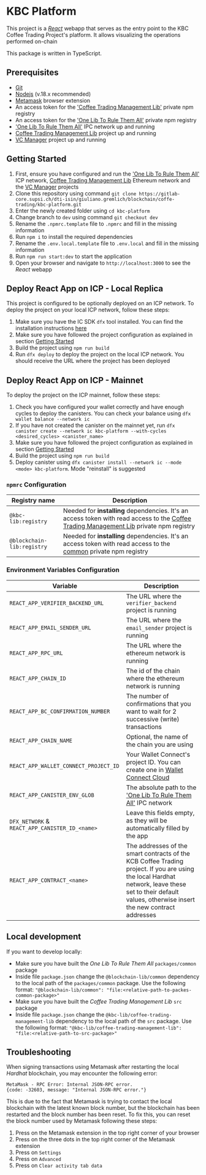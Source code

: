 # KBC Platform

This project is a [_React_](https://reactjs.org/) webapp that serves as the entry point to the KBC Coffee Trading Project's platform. It allows visualizing the operations performed on-chain

This package is written in TypeScript.

## Prerequisites

-   [Git](https://git-scm.com/)
-   [Nodejs](https://nodejs.org/en) (v.18.x recommended)
-   [Metamask](https://metamask.io/) browser extension
-   An access token for the ['Coffee Trading Management Lib'](https://gitlab-core.supsi.ch/dti-isin/giuliano.gremlich/blockchain/one-lib-to-rule-them-all/coffee-trading-management-lib) private npm registry
-   An access token for the ['One Lib To Rule Them All'](https://gitlab-core.supsi.ch/dti-isin/giuliano.gremlich/blockchain/one_lib_to_rule_them_all) private npm registry
-   ['One Lib To Rule Them All'](https://gitlab-core.supsi.ch/dti-isin/giuliano.gremlich/blockchain/one_lib_to_rule_them_all) IPC network up and running
-   [Coffee Trading Management Lib](https://gitlab-core.supsi.ch/dti-isin/giuliano.gremlich/blockchain/one-lib-to-rule-them-all/coffee-trading-management-lib) project up and running
-   [VC Manager](https://gitlab-core.supsi.ch/dti-isin/giuliano.gremlich/blockchain/coffe-trading/vc-manager) project up and running

## Getting Started

1. First, ensure you have configured and run the ['One Lib To Rule Them All'](https://gitlab-core.supsi.ch/dti-isin/giuliano.gremlich/blockchain/one_lib_to_rule_them_all) ICP network, [Coffee Trading Management Lib](https://gitlab-core.supsi.ch/dti-isin/giuliano.gremlich/blockchain/one-lib-to-rule-them-all/coffee-trading-management-lib) Ethereum network and the [VC Manager](https://gitlab-core.supsi.ch/dti-isin/giuliano.gremlich/blockchain/coffe-trading/vc-manager) projects
2. Clone this repository using command `git clone https://gitlab-core.supsi.ch/dti-isin/giuliano.gremlich/blockchain/coffe-trading/kbc-platform.git`
3. Enter the newly created folder using `cd kbc-platform`
4. Change branch to `dev` using command `git checkout dev`
5. Rename the `.npmrc.template` file to `.npmrc` and fill in the missing information
6. Run `npm i` to install the required dependencies
7. Rename the `.env.local.template` file to `.env.local` and fill in the missing information
8. Run `npm run start:dev` to start the application
9. Open your browser and navigate to `http://localhost:3000` to see the _React_ webapp

## Deploy React App on ICP - Local Replica

This project is configured to be optionally deployed on an ICP network. To deploy the project on your local ICP network, follow these steps:

1. Make sure you have the IC SDK `dfx` tool installed. You can find the installation instructions [here](https://internetcomputer.org/docs/current/developer-docs/getting-started/install/)
2. Make sure you have followed the project configuration as explained in section [Getting Started](#getting-started)
3. Build the project using `npm run build`
4. Run `dfx deploy` to deploy the project on the local ICP network. You should receive the URL where the project has been deployed

## Deploy React App on ICP - Mainnet

To deploy the project on the ICP mainnet, follow these steps:

1. Check you have configured your wallet correctly and have enough cycles to deploy the canisters. You can check your balance using `dfx wallet balance --network ic`
2. If you have not created the canister on the mainnet yet, run `dfx canister create --network ic kbc-platform --with-cycles <desired_cycles> <canister_name>`
3. Make sure you have followed the project configuration as explained in section [Getting Started](#getting-started)
4. Build the project using `npm run build`
5. Deploy canister using `dfx canister install --network ic --mode <mode> kbc-platform`. Mode "reinstall" is suggested

### `npmrc` Configuration

| Registry name              | Description                                                                                                                                                                                                                                                          |
|----------------------------|----------------------------------------------------------------------------------------------------------------------------------------------------------------------------------------------------------------------------------------------------------------------|
| `@kbc-lib:registry`        | Needed for **installing** dependencies. It's an access token with read access to the [Coffee Trading Management Lib](https://gitlab-core.supsi.ch/dti-isin/giuliano.gremlich/blockchain/one-lib-to-rule-them-all/coffee-trading-management-lib) private npm registry |
| `@blockchain-lib:registry` | Needed for **installing** dependencies. It's an access token with read access to the [common](https://gitlab-core.supsi.ch/dti-isin/giuliano.gremlich/blockchain/one_lib_to_rule_them_all) private npm registry                                                      |

### Environment Variables Configuration

| Variable                                       | Description                                                                                                                                                                                              |
|------------------------------------------------|----------------------------------------------------------------------------------------------------------------------------------------------------------------------------------------------------------|
| `REACT_APP_VERIFIER_BACKEND_URL`               | The URL where the `verifier_backend` project is running                                                                                                                                                  |
| `REACT_APP_EMAIL_SENDER_URL`                   | The URL where the `email_sender` project is running                                                                                                                                                      |
| `REACT_APP_RPC_URL`                            | The URL where the ethereum network is running                                                                                                                                                            |
| `REACT_APP_CHAIN_ID`                           | The id of the chain where the ethereum network is running                                                                                                                                                |
| `REACT_APP_BC_CONFIRMATION_NUMBER`             | The number of confirmations that you want to wait for 2 successive (write) transactions                                                                                                                  |
| `REACT_APP_CHAIN_NAME`                         | Optional, the name of the chain you are using                                                                                                                                                            |
| `REACT_APP_WALLET_CONNECT_PROJECT_ID`          | Your Wallet Connect's project ID. You can create one in [Wallet Connect Cloud](https://cloud.walletconnect.com/app)                                                                                      |
| `REACT_APP_CANISTER_ENV_GLOB`                  | The absolute path to the ['One Lib To Rule Them All'](https://gitlab-core.supsi.ch/dti-isin/giuliano.gremlich/blockchain/one_lib_to_rule_them_all) IPC network                                           |
| `DFX_NETWORK` & `REACT_APP_CANISTER_ID_<name>` | Leave this fields empty, as they will be automatically filled by the app                                                                                                                                 |
| `REACT_APP_CONTRACT_<name>`                    | The addresses of the smart contracts of the KCB Coffee Trading project. If you are using the local Hardhat network, leave these set to their default values, otherwise insert the new contract addresses |

## Local development

If you want to develop locally:

-   Make sure you have built the _One Lib To Rule Them All_ `packages/common` package
-   Inside file `package.json` change the `@blockchain-lib/common` dependency to the local path of the `packages/common` package. Use the following format: `"@blockchain-lib/common": "file:<relative-path-to-packes-common-package>"`
-   Make sure you have built the _Coffee Trading Management Lib_ `src` package
-   Inside file `package.json` change the `@kbc-lib/coffee-trading-management-lib` dependency to the local path of the `src` package. Use the following format: `"@kbc-lib/coffee-trading-management-lib": "file:<relative-path-to-src-package>"`

## Troubleshooting

When signing transactions using Metamask after restarting the local _Hardhat_ blockchain, you may encounter the following error:

```
MetaMask - RPC Error: Internal JSON-RPC error.
{code: -32603, message: "Internal JSON-RPC error."}
```

This is due to the fact that Metamask is trying to contact the local blockchain with the latest known block number, but the blockchain has been restarted and the block number has been reset.
To fix this, you can reset the block number used by Metamask following these steps:

1. Press on the Metamask extension in the top right corner of your browser
2. Press on the three dots in the top right corner of the Metamask extension
3. Press on `Settings`
4. Press on `Advanced`
5. Press on `Clear activity tab data`

